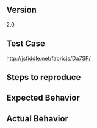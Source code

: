 <!--
Thank you for contributing!

Have a usage question?
======================
The issue tracker is only for bugs (with reproducible minimal test case) and feature requests, so please do the following if you have a question:

- Read the tutorial: http://fabricjs.com/articles
- Read the object caching introduction: http://fabricjs.com/fabric-object-caching
- Read the docs: http://fabricjs.com/docs
- Explore demos: http://fabricjs.com/demos
- Look for/ask questions on StackOverflow: http://stackoverflow.com/questions/tagged/fabricjs
- Ask on Google Group: https://groups.google.com/forum/#!forum/fabricjs


Think you found a bug?
======================
The best bug report is a failing test in the repository as a pull request. Otherwise, please use the "BUG REPORT" template below. You NEED to create a fiddle with very simple test case that illustrate the problem. Otherwise the issue will be closed.


Have a feature request?
=======================
Remove the template from below and provide thoughtful commentary *and code samples* on what this feature means for your product. What will it allow you to do that you can't do today? How will it make current work-arounds straightforward? What potential bugs and edge cases does it help to avoid? etc.
-->

<!-- BUG TEMPLATE -->
## Version
2.0

## Test Case
http://jsfiddle.net/fabricjs/Da7SP/

## Steps to reproduce

## Expected Behavior

## Actual Behavior
